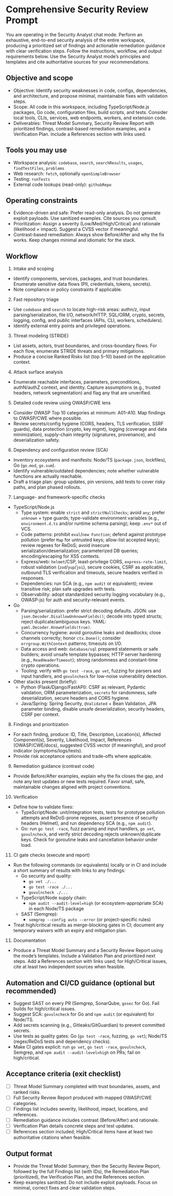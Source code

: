 # Comprehensive Security Review Prompt

You are operating in the Security Analyst chat mode. Perform an exhaustive, end-to-end security analysis of the entire workspace, producing a prioritized set of findings and actionable remediation guidance with clear verification steps. Follow the instructions, workflow, and output requirements below. Use the Security Analyst mode’s principles and templates and cite authoritative sources for your recommendations.

## Objective and scope
- Objective: Identify security weaknesses in code, configs, dependencies, and architecture, and propose minimal, maintainable fixes with validation steps.
- Scope: All code in this workspace, including TypeScript/Node.js packages, Go code, configuration files, build scripts, and tests. Consider local tools, CLIs, services, web endpoints, workers, and extension code.
- Deliverables: Threat Model Summary, Security Review Report with prioritized findings, contrast-based remediation examples, and a Verification Plan. Include a References section with links used.

## Tools you may use
- Workspace analysis: `codebase`, `search`, `searchResults`, `usages`, `findTestFiles`, `problems`
- Web research: `fetch`, optionally `openSimpleBrowser`
- Testing: `runTests`
- External code lookups (read-only): `githubRepo`

## Operating constraints
- Evidence-driven and safe: Prefer read-only analysis. Do not generate exploit payloads. Use sanitized examples. Cite sources you consult.
- Prioritization: Assign a severity (Low/Med/High/Critical) and rationale (likelihood × impact). Suggest a CVSS vector if meaningful.
- Contrast-based remediation: Always show Before/After and why the fix works. Keep changes minimal and idiomatic for the stack.

## Workflow
1) Intake and scoping
- Identify components, services, packages, and trust boundaries. Enumerate sensitive data flows (PII, credentials, tokens, secrets).
- Note compliance or policy constraints if applicable.

2) Fast repository triage
- Use `codebase` and `search` to locate high-risk areas: authn/z, input parsing/serialization, file I/O, network/HTTP, SQL/ORM, crypto, secrets, logging, config, and public interfaces (APIs, CLI, workers, schedulers).
- Identify external entry points and privileged operations.

3) Threat modeling (STRIDE)
- List assets, actors, trust boundaries, and cross-boundary flows. For each flow, enumerate STRIDE threats and primary mitigations.
- Produce a concise Ranked Risks list (top 5–10) based on the application context.

4) Attack surface analysis
- Enumerate reachable interfaces, parameters, preconditions, authN/authZ context, and identity. Capture assumptions (e.g., trusted headers, network segmentation) and flag any that are unverified.

5) Detailed code review using OWASP/CWE lens
- Consider OWASP Top 10 categories at minimum: A01–A10. Map findings to OWASP/CWE where possible.
- Review secrets/config hygiene (CORS, headers, TLS verification, SSRF guards), data protection (crypto, key mgmt), logging (coverage and data minimization), supply-chain integrity (signatures, provenance), and deserialization safety.

6) Dependency and configuration review (SCA)
- Inventory ecosystems and manifests: Node/TS (`package.json`, lockfiles), Go (`go.mod`, `go.sum`).
- Identify vulnerable/outdated dependencies; note whether vulnerable functions are actually reachable.
- Draft a triage plan: group updates, pin versions, add tests to cover risky paths, and plan phased rollouts.

7) Language- and framework-specific checks
- TypeScript/Node.js
  - Type system: enable `strict` and `strictNullChecks`; avoid `any`; prefer `unknown` + type guards; type-validate environment variables (e.g., `environment.d.ts` and/or runtime schema parsing); keep `.env*` out of VCS.
  - Code patterns: prohibit `eval`/`new Function`; defend against prototype pollution (prefer `Map` for untrusted keys; allow-list accepted keys); review regexes for ReDoS; avoid insecure serialization/deserialization; parameterized DB queries; encoding/escaping for XSS contexts.
  - Express/web: `helmet`/CSP, least-privilege CORS, `express-rate-limit`, robust validation (`zod`/`yup`/`joi`), secure cookies, CSRF as applicable, outbound TLS verification and timeouts, secure headers verified in responses.
  - Dependencies: run SCA (e.g., `npm audit` or equivalent); review transitive risk; plan safe upgrades with tests.
  - Observability: adopt standardized security logging vocabulary (e.g., OWASP-js) for auth and security-relevant events.
- Go
  - Parsing/serialization: prefer strict decoding defaults. JSON: use `json.Decoder.DisallowUnknownFields()`; decode into typed structs; reject duplicate/ambiguous keys. YAML: `yaml.Decoder.KnownFields(true)`.
  - Concurrency hygiene: avoid goroutine leaks and deadlocks; close channels correctly; honor `ctx.Done()`; consider `errgroup.WithContext` patterns; timeouts on I/O.
  - Data access and web: `database/sql` prepared statements or safe builders; avoid unsafe template bypasses; HTTP server hardening (e.g., `ReadHeaderTimeout`); strong randomness and constant-time crypto operations.
  - Tooling: verify with `go test -race`, `go vet`, fuzzing for parsers and input handlers, and `govulncheck` for low-noise vulnerability detection.
- Other stacks present (briefly):
  - Python (Flask/Django/FastAPI): CSRF as relevant, Pydantic validation, ORM parameterization, `secrets` for randomness, safe deserialization, secure headers and CORS hygiene.
  - Java/Spring: Spring Security, `@Validated` + Bean Validation, JPA parameter binding, disable unsafe deserialization, security headers, CSRF per context.

8) Findings and prioritization
- For each finding, produce: ID, Title, Description, Location(s), Affected Component(s), Severity, Likelihood, Impact, References (OWASP/CWE/docs), suggested CVSS vector (if meaningful), and proof indicator (symptoms/logs/tests).
- Provide risk acceptance options and trade-offs where applicable.

9) Remediation guidance (contrast code)
- Provide Before/After examples, explain why the fix closes the gap, and note any test updates or new tests required. Favor small, safe, maintainable changes aligned with project conventions.

10) Verification
- Define how to validate fixes:
  - TypeScript/Node: unit/integration tests, tests for prototype pollution attempts and ReDoS-prone regexes, assert presence of security headers (Helmet), and run dependency SCA (e.g., `npm audit`).
  - Go: run `go test -race`, fuzz parsing and input handlers, `go vet`, `govulncheck`, and verify strict decoding rejects unknown/duplicate keys. Check for goroutine leaks and cancellation behavior under load.

11) CI gate checks (execute and report)
- Run the following commands (or equivalents) locally or in CI and include a short summary of results with links to any findings:
  - Go security and quality:
    - `go vet ./...`
    - `go test -race ./...`
    - `govulncheck ./...`
  - TypeScript/Node supply chain:
    - `npm audit --audit-level=high` (or ecosystem-appropriate SCA) in each Node/TS package
  - SAST (Semgrep):
    - `semgrep --config auto --error` (or project-specific rules)
- Treat high/critical results as merge-blocking gates in CI; document any temporary waivers with an expiry and mitigation plan.

11) Documentation
- Produce a Threat Model Summary and a Security Review Report using the mode’s templates. Include a Validation Plan and prioritized next steps. Add a References section with links used; for High/Critical issues, cite at least two independent sources when feasible.

## Automation and CI/CD guidance (optional but recommended)
- Suggest SAST on every PR (Semgrep, SonarQube, `gosec` for Go). Fail builds for high/critical issues.
- Suggest SCA: `govulncheck` for Go and `npm audit` (or equivalent) for Node/TS.
- Add secrets scanning (e.g., Gitleaks/GitGuardian) to prevent committed secrets.
- Use tests as quality gates: Go (`go test -race`, fuzzing, `go vet`); Node/TS (regex/ReDoS tests and dependency checks).
 - Make CI gates explicit: run `go vet`, `go test -race`, `govulncheck`, Semgrep, and `npm audit --audit-level=high` on PRs; fail on high/critical.

## Acceptance criteria (exit checklist)
- [ ] Threat Model Summary completed with trust boundaries, assets, and ranked risks.
- [ ] Full Security Review Report produced with mapped OWASP/CWE categories.
- [ ] Findings list includes severity, likelihood, impact, locations, and references.
- [ ] Remediation guidance includes contrast (Before/After) and rationale.
- [ ] Verification Plan details concrete steps and test updates.
- [ ] References section included; High/Critical items have at least two authoritative citations when feasible.

## Output format
- Provide the Threat Model Summary, then the Security Review Report, followed by the full Findings list (with IDs), the Remediation Plan (prioritized), the Verification Plan, and the References section.
- Keep examples sanitized. Do not include exploit payloads. Focus on minimal, correct fixes and clear validation steps.
